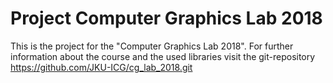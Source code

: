 # Project Computer Graphics Lab 2018

This is the project for the "Computer Graphics Lab 2018".
For further information about the course and the used libraries visit the git-repository https://github.com/JKU-ICG/cg_lab_2018.git
